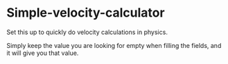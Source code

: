 # Simple-velocity-calculator
Set this up to quickly do velocity calculations in physics.

Simply keep the value you are looking for empty when filling the fields, and it will give you that value.
